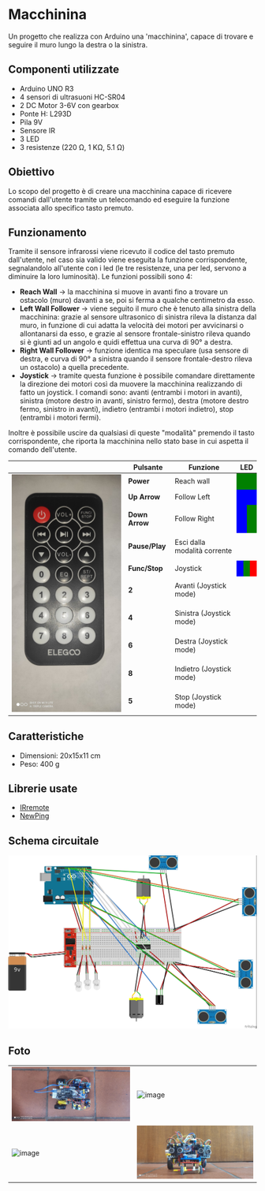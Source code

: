# Macchinina

Un progetto che realizza con Arduino una 'macchinina', capace di trovare e seguire il muro lungo la destra o la sinistra.

## Componenti utilizzate

- Arduino UNO R3
- 4 sensori di ultrasuoni HC-SR04
- 2 DC Motor 3-6V con gearbox
- Ponte H: L293D
- Pila 9V
- Sensore IR
- 3 LED
- 3 resistenze (220 &#937;, 1 K&#937;, 5.1 &#937;)

## Obiettivo

Lo scopo del progetto è di creare una macchinina capace di ricevere comandi dall'utente tramite un telecomando ed eseguire la funzione associata allo specifico tasto premuto.

## Funzionamento

Tramite il sensore infrarossi viene ricevuto il codice del tasto premuto dall'utente, nel caso sia valido viene eseguita la funzione corrispondente, segnalandolo all'utente con i led (le tre resistenze, una per led, servono a diminuire la loro luminosità).
Le funzioni possibili sono 4:

- __Reach Wall__ &rarr; la macchinina si muove in avanti fino a trovare un ostacolo (muro) davanti a se, poi si ferma a qualche centimetro da esso.
- __Left Wall Follower__  &rarr;  viene seguito il muro che è tenuto alla sinistra della macchinina: grazie al sensore ultrasonico di sinistra rileva la distanza dal muro, in funzione di cui adatta la velocità dei motori per avvicinarsi o allontanarsi da esso, e grazie al sensore frontale-sinistro rileva quando si è giunti ad un angolo e quidi effettua una curva di 90° a destra. 
- __Right Wall Follower__  &rarr; funzione identica ma speculare (usa sensore di destra, e curva di 90° a sinistra quando il sensore frontale-destro rileva un ostacolo) a quella precedente.
- __Joystick__ &rarr; tramite questa funzione è possibile comandare direttamente la direzione dei motori così da muovere la macchinina realizzando di fatto un joystick. I comandi sono: avanti (entrambi i motori in avanti), sinistra (motore destro in avanti, sinistro fermo), destra (motore destro fermo, sinistro in avanti), indietro (entrambi i motori indietro), stop (entrambi i motori fermi).

Inoltre è possibile uscire da qualsiasi di queste "modalità" premendo il tasto corrispondente, che riporta la macchinina nello stato base in cui aspetta il comando dell'utente.

<table>
    <thead>
        <th></th>
        <th>Pulsante</th>
        <th>Funzione</th>
        <th>LED</th>
    </thead>
    <tbody>
        <tr>
            <td rowspan="10"><img src="images/remote.jpg"/></td>
            <td><b>Power</b></td>
            <td>Reach wall</td>
            <td style="background-color:green;"></td>
        </tr>
        <tr>
            <td><b>Up Arrow</b></td>
            <td>Follow Left</td>
            <td style="background-color:blue;"></td>
        </tr>
        <tr>
            <td><b>Down Arrow</b></td>
            <td>Follow Right</td>
            <td style="background: linear-gradient(to right, blue 50%, green 50%) "></td>
        </tr>
        <tr>
            <td><b>Pause/Play</b></td>
            <td>Esci dalla modalità corrente</td>
            <td></td>
        </tr>
        <tr>
            <td><b>Func/Stop</b></td>
            <td>Joystick</td>
            <td style="background: linear-gradient(to right, blue 33%, green 33% 66%, red 66% 100%) "></td>
        </tr>
        <tr>
            <td><b>2</b></td>
            <td>Avanti (Joystick mode)</td>
            <td></td>
        </tr>
        <tr>
            <td><b>4</b></td>
            <td>Sinistra (Joystick mode)</td>
            <td></td>
        </tr>
        <tr>
            <td><b>6</b></td>
            <td>Destra (Joystick mode)</td>
            <td></td>
        </tr>
        <tr>
            <td><b>8</b></td>
            <td>Indietro (Joystick mode)</td>
            <td></td>
        </tr>
        <tr>
            <td><b>5</b></td>
            <td>Stop (Joystick mode)</td>
            <td></td>
        </tr>
    </tbody>
</table>

## Caratteristiche

- Dimensioni: 20x15x11 cm
- Peso: 400 g

## Librerie usate

- [IRremote](https://github.com/Arduino-IRremote/Arduino-IRremote)
- [NewPing](https://bitbucket.org/teckel12/arduino-new-ping/wiki/Home)

## Schema circuitale

![image](images/macchina_bb.jpg)

## Foto

|||
| ---------| ---------- |
| ![image](images/img1.jpg) | ![image](images/img3.jpg) |
| ![image](images/img2.jpg) | ![image](images/img4.jpg) |
